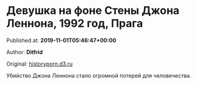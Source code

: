 
# Девушка на фоне Стены Джона Леннона, 1992 год, Прага

Published at: **2019-11-01T05:46:47+00:00**

Author: **Ditfrid**

Original: [historyporn.d3.ru](https://historyporn.d3.ru/devushka-na-fone-steny-dzhona-lennona-1992-god-praga-1870069/)

Убийство Джона Леннона стало огромной потерей для человечества.
